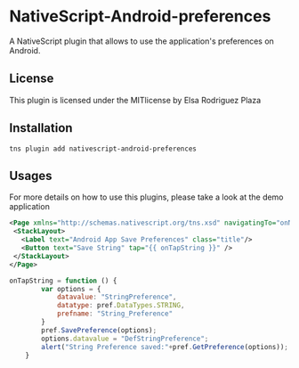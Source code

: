 # NativeScript-Android-preferences
A NativeScript plugin that allows to use the application's preferences on Android.

## License
This plugin is licensed under the MITlicense by Elsa Rodriguez Plaza

## Installation
`tns plugin add nativescript-android-preferences`

## Usages
 For more details on how to use this plugins, please take a look at the demo application
 ```XML
<Page xmlns="http://schemas.nativescript.org/tns.xsd" navigatingTo="onNavigatingTo">
  <StackLayout>
    <Label text="Android App Save Preferences" class="title"/>
    <Button text="Save String" tap="{{ onTapString }}" />
  </StackLayout>
</Page>
```

```JavaScript
onTapString = function () {
        var options = {
            datavalue: "StringPreference",
            datatype: pref.DataTypes.STRING,
            prefname: "String_Preference"
        }
        pref.SavePreference(options);
        options.datavalue = "DefStringPreference";
        alert("String Preference saved:"+pref.GetPreference(options));
    }
```

